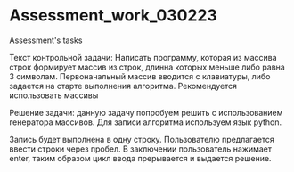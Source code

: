 # Assessment_work_030223
Assessment's tasks

Текст контрольной задачи:
Написать программу, которая из массива строк формирует массив из строк, длинна которых меньше либо равна 3 символам. Первоначальный массив вводится с клавиатуры, либо задается на старте выполнения алгоритма. Рекомендуется использовать массивы

Решение задачи: данную задачу попробуем решить с использованием генератора массивов. Для записи алгоритма используем язык python.

Запись будет выполнена в одну строку.
Пользователю предлагается ввести строки через пробел. В заключении пользователь нажимает enter, таким образом цикл ввода прерывается и выдается решение. 